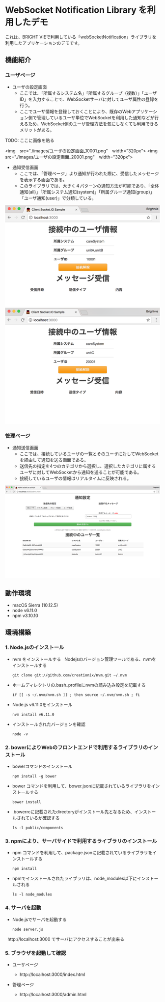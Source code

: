 
# WebSocket Notification Library を利用したデモ

これは、BRIGHT VIEで利用している「webSocketNotification」ライブラリを利用したアプリケーションのデモです。


## 機能紹介

### ユーザページ

* ユーザの設定画面
   * ここでは、「所属するシステム名」「所属するグループ（複数）」「ユーザID」を入力することで、WebSocketサーバに対してユーザ属性の登録を行う。
   * ここでユーザ情報を登録しておくことにより、既存のWebアプリケーション側で管理しているユーザ単位でWebSocketを利用した通知などが行えるため、WebSocket側のユーザ管理方法を気にしなくても利用できるメリットがある。

TODO: ここに画像を貼る

<img　src="./images/ユーザの設定画面_10001.png"　width="320px">
<img　src="./images/ユーザの設定画面_20001.png"　width="320px">


* 通知受信画面
   * ここでは、「管理ページ」より通知が行われた際に、受信したメッセージを表示する画面である。
   * このライブラリでは、大きく４パターンの通知方法が可能であり、「全体通知(all)」「所属システム通知(system)」「所属グループ通知(group)」「ユーザ通知(user)」で分類している。

![通知受信画面10001](images/通知受信画面_10001.png "通知受信画面10001")
![通知受信画面20001](images/通知受信画面_20001.png "通知受信画面10002")


### 管理ページ

* 通知送信画面
   * ここでは、接続しているユーザの一覧とそのユーザに対してWebSocketを経由して通知を送る画面である。
   * 送信先の指定を4つのカテゴリから選択し、選択したカテゴリに属するユーザに対してWebSocketから通知を送ることが可能である。
   * 接続しているユーザの情報はリアルタイムに反映される。

![通知送信画面](images/管理ページ_通知送信画面.png "管理ページ_通知送信画面")




## 動作環境

- macOS Sierra (10.12.5)
- node v6.11.0
- npm v3.10.10


## 環境構築

### 1. Node.jsのインストール

- nvm をインストールする
   Nodejsのバージョン管理ツールである、nvmをインストールする

   ```
   git clone git://github.com/creationix/nvm.git ~/.nvm
   ```

- ホームディレクトリの.bash_profileにnvmの読み込み設定を記載する

   ```
   if [[ -s ~/.nvm/nvm.sh ]] ; then source ~/.nvm/nvm.sh ; fi
   ```

- Node.js v6.11.0をインストール

   ```
   nvm install v6.11.0
   ```

- インストールされたバージョンを確認

   ```
   node -v
   ```

### 2. bowerによりWebのフロントエンドで利用するライブラリのインストール

- bowerコマンドのインストール

   ```
   npm install -g bower
   ```

- bower コマンドを利用して、bower.jsonに記載されているライブラリをインストールする

   ```
   bower install
   ```

- .bowerrcに記載されたdirectoryがインストール先となるため、インストールされているか確認する

   ```
   ls -l public/components
   ```

### 3. npmにより、サーバサイドで利用するライブラリのインストール

- npm コマンドを利用して、package.jsonに記載されているライブラリをインストールする

   ```
   npm install
   ```

- npmでインストールされたライブラリは、node_modules以下にインストールされる

   ```
   ls -l node_modules
   ```

### 4. サーバを起動

- Node.jsでサーバを起動する

   ```
   node server.js
   ```
   http://localhost:3000 でサーバにアクセスすることが出来る 


### 5. ブラウザを起動して確認

- ユーザページ
   - http://localhost:3000/index.html

- 管理ページ
   - http://localhost:3000/admin.html




